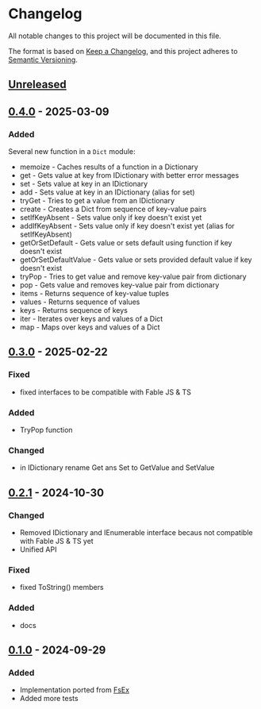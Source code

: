 # Changelog

All notable changes to this project will be documented in this file.

The format is based on [Keep a Changelog](https://keepachangelog.com/en/1.0.0/),
and this project adheres to [Semantic Versioning](https://semver.org/spec/v2.0.0.html).

## [Unreleased]


## [0.4.0] - 2025-03-09
### Added
Several new function in a `Dict` module:
- memoize - Caches results of a function in a Dictionary
- get - Gets value at key from IDictionary with better error messages
- set - Sets value at key in an IDictionary
- add - Sets value at key in an IDictionary (alias for set)
- tryGet - Tries to get a value from an IDictionary
- create - Creates a Dict from sequence of key-value pairs
- setIfKeyAbsent - Sets value only if key doesn't exist yet
- addIfKeyAbsent - Sets value only if key doesn't exist yet (alias for setIfKeyAbsent)
- getOrSetDefault - Gets value or sets default using function if key doesn't exist
- getOrSetDefaultValue - Gets value or sets provided default value if key doesn't exist
- tryPop - Tries to get value and remove key-value pair from dictionary
- pop - Gets value and removes key-value pair from dictionary
- items - Returns sequence of key-value tuples
- values - Returns sequence of values
- keys - Returns sequence of keys
- iter - Iterates over keys and values of a Dict
- map - Maps over keys and values of a Dict


## [0.3.0] - 2025-02-22
### Fixed
- fixed interfaces to be compatible with Fable JS & TS
### Added
- TryPop function
### Changed
- in IDictionary rename Get ans Set to GetValue and SetValue

## [0.2.1] - 2024-10-30
### Changed
- Removed IDictionary and IEnumerable interface becaus not compatible with Fable JS & TS yet
- Unified API
### Fixed
- fixed ToString() members
### Added
- docs

## [0.1.0] - 2024-09-29
### Added
- Implementation ported from [FsEx](https://github.com/goswinr/FsEx)
- Added more tests


[Unreleased]: https://github.com/goswinr/Dicts/compare/0.4.0...HEAD
[0.4.0]: https://github.com/goswinr/Dicts/compare/0.3.0...0.4.0
[0.3.0]: https://github.com/goswinr/Dicts/compare/0.2.1...0.3.0
[0.2.1]: https://github.com/goswinr/Dicts/compare/0.1.0...0.2.1
[0.1.0]: https://github.com/goswinr/Dicts/releases/tag/0.1.0

<!--
use to get tag dates:
git log --tags --simplify-by-decoration --pretty="format:%ci %d"
-->

